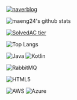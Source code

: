 [![naverblog](https://img.shields.io/badge/maengindex-naverblog%20-brightgreen)](http://blog.naver.com/maengindex)

![maeng24's github stats](https://github-readme-stats.vercel.app/api?username=maeng24&show_icons=true&title_color=99ffff&icon_color=6699ff&text_color=ffffff&bg_color=6666ff)

[![SolvedAC tier](http://mazassumnida.wtf/api/generate_badge?boj=maengindex)](https://solved.ac/maengindex)

![Top Langs](https://github-readme-stats.vercel.app/api/top-langs/?username=maeng24&layout=compact&hide=csharp)

![Java](https://img.shields.io/badge/java-%23ED8B00.svg?style=for-the-badge&logo=openjdk&logoColor=white)
![Kotlin](https://img.shields.io/badge/kotlin-%237F52FF.svg?style=for-the-badge&logo=kotlin&logoColor=white)
<!--
<img src="https://img.shields.io/badge/PostgreSQL-4169E1?style=for-the-badge&logo=postgresql&logoColor=white" />

<img src="https://img.shields.io/badge/MongoDB-47A248?style=for-the-badge&logo=mongodb&logoColor=white" />

<img src="https://img.shields.io/badge/Spring-6DB33F?style=for-the-badge&logo=spring&logoColor=white" />
<img src="https://img.shields.io/badge/SpringBoot-6DB33F?style=for-the-badge&logo=springboot&logoColor=white" />
-->
![RabbitMQ](https://img.shields.io/badge/Rabbitmq-FF6600?style=for-the-badge&logo=rabbitmq&logoColor=white)
<!--
<img src="https://img.shields.io/badge/JavaScript-F7DF1E?style=for-the-badge&logo=javascript&logoColor=white" />
<img src="https://img.shields.io/badge/vue.js-4FC08D?style=for-the-badge&logo=vuedotjs&logoColor=white" />
-->
![HTML5](https://img.shields.io/badge/html5-%23E34F26.svg?style=for-the-badge&logo=html5&logoColor=white)

![AWS](https://img.shields.io/badge/AWS-%23FF9900.svg?style=for-the-badge&logo=amazon-aws&logoColor=white)
![Azure](https://img.shields.io/badge/azure-%230072C6.svg?style=for-the-badge&logo=microsoftazure&logoColor=white)
<!--
### Hi there 👋
**maeng24/maeng24** is a ✨ _special_ ✨ repository because its `README.md` (this file) appears on your GitHub profile.

Here are some ideas to get you started:

- 🔭 I’m currently working on ...
- 🌱 I’m currently learning ...
- 👯 I’m looking to collaborate on ...
- 🤔 I’m looking for help with ...
- 💬 Ask me about ...
- 📫 How to reach me: ...
- 😄 Pronouns: ...
- ⚡ Fun fact: ...
-->
